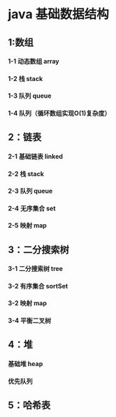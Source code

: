 # java 基础数据结构


## 1:数组

#### 1-1 动态数组 array


#### 1-2 栈 stack


#### 1-3 队列 queue


#### 1-4 队列（循环数组实现O(1)复杂度）



## 2：链表

#### 2-1 基础链表 linked


#### 2-2 栈 stack


#### 2-3 队列 queue


#### 2-4 无序集合 set


#### 2-5 映射 map



## 3：二分搜索树

#### 3-1 二分搜索树 tree


#### 3-2 有序集合 sortSet


#### 3-2 映射 map


#### 3-4 平衡二叉树



## 4：堆

#### 基础堆 heap


#### 优先队列

## 5：哈希表

